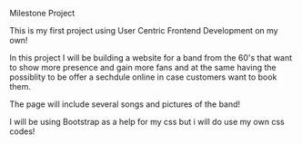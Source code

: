 Milestone Project

This is my first project using User Centric Frontend Development on my own!

In this project I will be building a website for a band from the 60's that want to show more presence and gain more fans and at the same having the possiblity to be offer a sechdule online in case 
customers want to book them. 

The page will include several songs and pictures of the band!

I will be using Bootstrap as a help for my css but i will do use my own css codes!